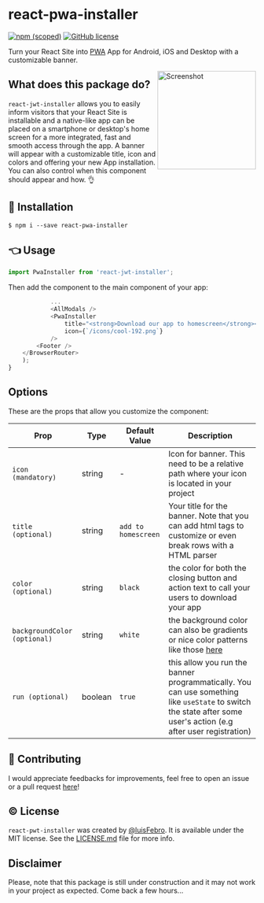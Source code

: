 # react-pwa-installer
[![npm (scoped)](https://img.shields.io/npm/v/react-pwa-installer.svg)](https://www.npmjs.com/package/react-pwa-installer)
[![GitHub license](https://img.shields.io/github/license/luisFebro/react-pwa-installer)](https://github.com/luisFebro/react-pwa-installer)


Turn your React Site into [PWA](https://developer.mozilla.org/en-US/docs/Web/Progressive_web_apps/Introduction) App for Android, iOS and Desktop with a customizable banner.

<img src="screenshot.jpeg" align="right" title="Screenshot" width="200px">

## What does this package do?

`react-jwt-installer` allows you to easily inform visitors that your React Site is installable and a native-like app can be placed on a smartphone or desktop's home screen for a more integrated, fast and smooth access through the app. A banner will appear with a customizable title, icon and colors and offering your new App installation. You can also control when this component should appear and how.  👌

## 🔧 Installation

```shell
$ npm i --save react-pwa-installer
```

## 👈 Usage

```javascript
import PwaInstaller from 'react-jwt-installer';
```

Then add the component to the main component of your app:

```js
            ...
            <AllModals />
            <PwaInstaller
                title="<strong>Download our app to homescreen</strong><br />and have a faster and awesome<br />access experience"
                icon={`/icons/cool-192.png`}
            />
        <Footer />
    </BrowserRouter>
    );
}
```

## Options

These are the props that allow you customize the component:

| Prop                     | Type     | Default Value |Description                      |
| ------------------------ | -------- | -------- | -------------------------------- |
| `icon (mandatory)`                  | string   | - | Icon for banner. This need to be a relative path where your icon is located in your project                  |
| `title (optional)`                 | string   | `add to homescreen` | Your title for the banner. Note that you can add html tags to customize or even break rows with a HTML parser         |
| `color (optional)`                  | string   | `black` | the color for both the closing button and action text to call your users to download your app                  |
| `backgroundColor (optional)`                  | string   | `white` | the background color can also be gradients or nice color patterns like those [here](https://gradienta.io)                  |
| `run (optional)`                  | boolean   | `true` | this allow you run the banner programmatically. You can use something like `useState` to switch the state after some user's action (e.g after user registration) |

## 💪 Contributing

I would appreciate feedbacks for improvements, feel free to open an issue or a pull request [here](https://github.com/luisFebro/react-pwa-installer/pulls)!

## ©️ License

`react-pwt-installer` was created by [@luisFebro](https://github.com/luisFebro). It is available under the MIT license. See the [LICENSE.md](https://github.com/luisFebro/react-pwa-installer/blob/master/LICENSE) file for more info.

## Disclaimer

Please, note that this package is still under construction and it may not work in your project as expected. Come back a few hours...